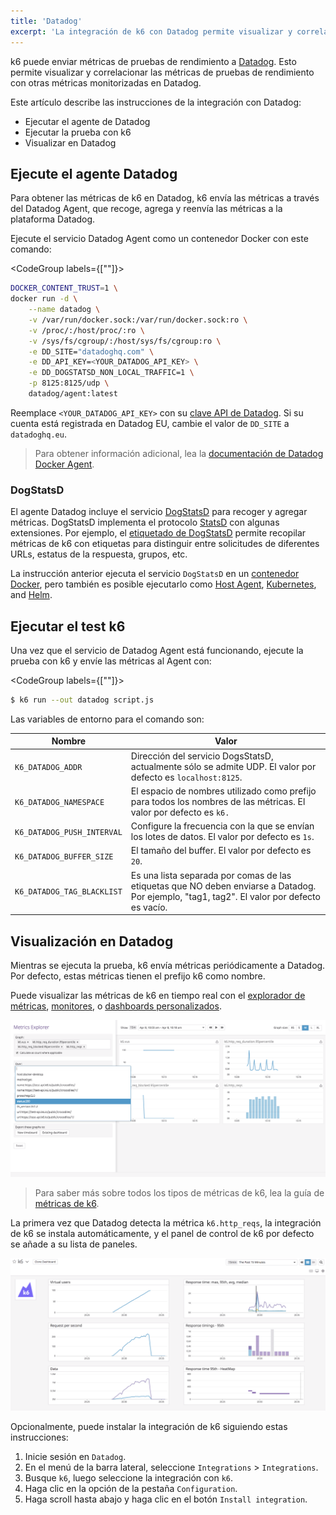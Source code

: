 ```yaml
---
title: 'Datadog'
excerpt: 'La integración de k6 con Datadog permite visualizar y correlacionar las métricas de pruebas de rendimiento con otras métricas monitorizadas en Datadog'
---
```


k6 puede enviar métricas de pruebas de rendimiento a [Datadog](https://www.datadoghq.com/). Esto permite visualizar y correlacionar las métricas de pruebas de rendimiento con otras métricas monitorizadas en Datadog.

Este artículo describe las instrucciones de la integración con Datadog:

- Ejecutar el agente de Datadog
- Ejecutar la prueba con k6
- Visualizar en Datadog


## Ejecute el agente Datadog

Para obtener las métricas de k6 en Datadog, k6 envía las métricas a través del Datadog Agent, que recoge, agrega y reenvía las métricas a la plataforma Datadog.

Ejecute el servicio Datadog Agent como un contenedor Docker con este comando:


<CodeGroup labels={[""]}>

```bash
DOCKER_CONTENT_TRUST=1 \
docker run -d \
    --name datadog \
    -v /var/run/docker.sock:/var/run/docker.sock:ro \
    -v /proc/:/host/proc/:ro \
    -v /sys/fs/cgroup/:/host/sys/fs/cgroup:ro \
    -e DD_SITE="datadoghq.com" \
    -e DD_API_KEY=<YOUR_DATADOG_API_KEY> \
    -e DD_DOGSTATSD_NON_LOCAL_TRAFFIC=1 \
    -p 8125:8125/udp \
    datadog/agent:latest
```

</CodeGroup>

Reemplace `<YOUR_DATADOG_API_KEY>` con su [clave API de Datadog](https://app.datadoghq.com/account/settings#api).
Si su cuenta está registrada en Datadog EU, cambie el valor de `DD_SITE` a `datadoghq.eu`.

<blockquote>
Para obtener información adicional, lea la <a href="https://docs.datadoghq.com/agent/docker/">documentación de Datadog Docker Agent</a>.
</blockquote>

### DogStatsD

El agente Datadog incluye el servicio [DogStatsD](https://docs.datadoghq.com/developers/dogstatsd/) para recoger y agregar métricas. DogStatsD implementa el protocolo [StatsD](https://github.com/etsy/statsd) con algunas extensiones. Por ejemplo, el [etiquetado de DogStatsD](https://docs.datadoghq.com/tagging/) permite recopilar métricas de k6 con etiquetas para distinguir entre solicitudes de diferentes URLs, estatus de la respuesta, grupos, etc.

La instrucción anterior ejecuta el servicio `DogStatsD` en un [contenedor Docker](https://docs.datadoghq.com/developers/dogstatsd/?tab=containeragent#agent), pero también es posible ejecutarlo como [Host Agent](https://docs.datadoghq.com/developers/dogstatsd/?tab=hostagent#agent), [Kubernetes](https://docs.datadoghq.com/developers/dogstatsd/?tab=kubernetes#agent), and [Helm](https://docs.datadoghq.com/developers/dogstatsd/?tab=helm#agent).


## Ejecutar el test k6


Una vez que el servicio de Datadog Agent está funcionando, ejecute la prueba con k6 y envíe las métricas al Agent con:

<CodeGroup labels={[""]}>

```bash
$ k6 run --out datadog script.js
```

</CodeGroup>

Las variables de entorno para el comando son:

| Nombre                       | Valor                                                                                                                             |
| -------------------------- | --------------------------------------------------------------------------------------------------------------------------------- |
| `K6_DATADOG_ADDR`          | Dirección del servicio DogsStatsD, actualmente sólo se admite UDP. El valor por defecto es `localhost:8125`.                        |
| `K6_DATADOG_NAMESPACE`     | El espacio de nombres utilizado como prefijo para todos los nombres de las métricas. El valor por defecto es `k6.`                                               |
| `K6_DATADOG_PUSH_INTERVAL` | Configure la frecuencia con la que se envían los lotes de datos. El valor por defecto es `1s`.                                                             |
| `K6_DATADOG_BUFFER_SIZE`   | El tamaño del buffer. El valor por defecto es `20`.                                                                                       |
| `K6_DATADOG_TAG_BLACKLIST` | Es una lista separada por comas de las etiquetas que NO deben enviarse a Datadog. Por ejemplo, "tag1, tag2". El valor por defecto es vacío. |

## Visualización en Datadog

Mientras se ejecuta la prueba, k6 envía métricas periódicamente a Datadog. Por defecto, estas métricas tienen el prefijo k6 como nombre.

Puede visualizar las métricas de k6 en tiempo real con el [explorador de métricas](https://docs.datadoghq.com/metrics/explorer/), [monitores](https://docs.datadoghq.com/monitors/), o [dashboards personalizados](https://docs.datadoghq.com/graphing/dashboards/).

![Datadog visualizando métricas de rendimiento](./images/DataDog/datadog-performance-testing-metrics.png)

<blockquote>

Para saber más sobre todos los tipos de métricas de k6, lea la guía de [métricas de k6](/using-k6/metrics).

</blockquote>

La primera vez que Datadog detecta la métrica `k6.http_reqs`, la integración de k6 se instala automáticamente, y el panel de control de k6 por defecto se añade a su lista de paneles.

![Datadog Dashboard - k6 Pruebas de carga](./images/DataDog/k6-datadog-dashboard.png)

Opcionalmente, puede instalar la integración de k6 siguiendo estas instrucciones:

1. Inicie sesión en `Datadog`.
2. En el menú de la barra lateral, seleccione `Integrations` > `Integrations`.
3. Busque `k6`, luego seleccione la integración con `k6`.
4. Haga clic en la opción de la pestaña `Configuration`.
5. Haga scroll hasta abajo y haga clic en el botón `Install integration`.
